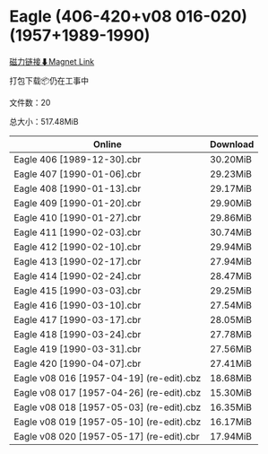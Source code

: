 # Eagle (406-420+v08 016-020)(1957+1989-1990)

[磁力链接⬇Magnet Link](magnet:?xt=urn:btih:afcc507551726b069dc2f314c9966331738b071f&dn=Eagle%20%28406-420%2Bv08%20016-020%29%281957%2B1989-1990%29)

打包下载📦仍在工事中

文件数：20

总大小：517.48MiB

Online | Download
--- | ---
Eagle 406 \[1989-12-30\].cbr | 30.20MiB
Eagle 407 \[1990-01-06\].cbr | 29.23MiB
Eagle 408 \[1990-01-13\].cbr | 29.17MiB
Eagle 409 \[1990-01-20\].cbr | 29.90MiB
Eagle 410 \[1990-01-27\].cbr | 29.86MiB
Eagle 411 \[1990-02-03\].cbr | 30.74MiB
Eagle 412 \[1990-02-10\].cbr | 29.94MiB
Eagle 413 \[1990-02-17\].cbr | 27.94MiB
Eagle 414 \[1990-02-24\].cbr | 28.47MiB
Eagle 415 \[1990-03-03\].cbr | 29.25MiB
Eagle 416 \[1990-03-10\].cbr | 27.54MiB
Eagle 417 \[1990-03-17\].cbr | 28.05MiB
Eagle 418 \[1990-03-24\].cbr | 27.78MiB
Eagle 419 \[1990-03-31\].cbr | 27.56MiB
Eagle 420 \[1990-04-07\].cbr | 27.41MiB
Eagle v08 016 \[1957-04-19\] (re-edit).cbz | 18.68MiB
Eagle v08 017 \[1957-04-26\] (re-edit).cbz | 15.30MiB
Eagle v08 018 \[1957-05-03\] (re-edit).cbz | 16.35MiB
Eagle v08 019 \[1957-05-10\] (re-edit).cbz | 16.17MiB
Eagle v08 020 \[1957-05-17\] (re-edit).cbr | 17.94MiB